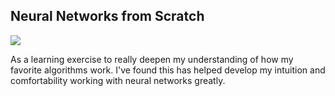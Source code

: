 ## Neural Networks from Scratch

![](static/images/nnfs.png)

As a learning exercise to really deepen my understanding of how my favorite algorithms work. I've found this has helped develop my intuition and comfortability working with neural networks greatly.

